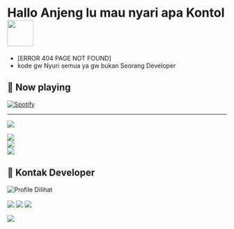 # Hallo Anjeng lu mau nyari apa Kontol <img src="https://i.pinimg.com/originals/01/63/6c/01636c5434cd0462086620c60fdfec16.gif" width="60px">


<!-- Your badges
You can use the website to generate badges: https://shields.io/
-->


 -  [ERROR 404 PAGE NOT FOUND]  <br>
 -  kode gw Nyuri semua ya gw bukan Seorang Developer


## 🎵 Now playing

[![Spotify](https://spotify-readme-new-lyart.vercel.app/api?theme=dark&rainbow=true&scan=true)](https://open.spotify.com/album/3tklE2Fgw1hCIUstIwPBJF)

---

<img src="https://user-images.githubusercontent.com/73097560/115834477-dbab4500-a447-11eb-908a-139a6edaec5c.gif">

![](https://github-readme-stats.vercel.app/api?username=fadhilarab47&theme=dark&hide_border=false&include_all_commits=true&count_private=false)<br/>
![](https://github-readme-streak-stats.herokuapp.com/?user=fadhilarab47&theme=dark&hide_border=false)<br/>
![](https://github-readme-stats.vercel.app/api/top-langs/?username=meisyarobot&theme=dark&hide_border=false&include_all_commits=true&count_private=false&layout=compact)


<!-- Proudly created with GPRM ( https://gprm.itsvg.in ) -->

 ## 📲 Kontak Developer
![Profile Dilihat](https://komarev.com/ghpvc/?username=meisyarobot&color=blue&style=plastic&label=Profile+9802)
<br>
<br>
<a href="https://github.com/meisyarobot"><img src="https://img.shields.io/badge/GitHub-Follow%20on%20GitHub-inactive.svg?logo=github"></a> <a href="https://t.me/boyschell"><img src="https://img.shields.io/badge/Telegram-Find%20Me%20on%20Telegram-blue.svg?logo=telegram"></a> <a href="https://instagram.com/boys_chell"><img src="https://img.shields.io/badge/Instagram-Follow%20on%20Instagram-red.svg?logo=instagram"></a></p>
>
<img src="https://user-images.githubusercontent.com/73097560/115834477-dbab4500-a447-11eb-908a-139a6edaec5c.gif">
